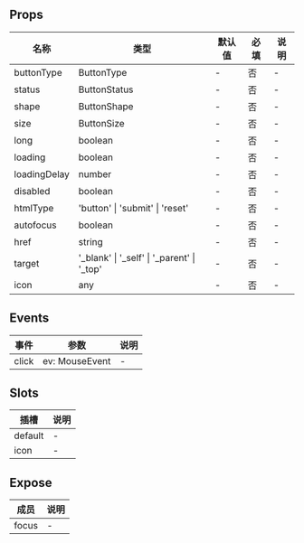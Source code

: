 ## Props
| 名称 | 类型 | 默认值 | 必填 | 说明 |
| ---- | ---- | ------ | ---- | ---- |
| buttonType | ButtonType | - | 否 | - |
| status | ButtonStatus | - | 否 | - |
| shape | ButtonShape | - | 否 | - |
| size | ButtonSize | - | 否 | - |
| long | boolean | - | 否 | - |
| loading | boolean | - | 否 | - |
| loadingDelay | number | - | 否 | - |
| disabled | boolean | - | 否 | - |
| htmlType | 'button' \| 'submit' \| 'reset' | - | 否 | - |
| autofocus | boolean | - | 否 | - |
| href | string | - | 否 | - |
| target | '_blank' \| '_self' \| '_parent' \| '_top' | - | 否 | - |
| icon | any | - | 否 | - |

## Events
| 事件 | 参数 | 说明 |
| ---- | ---- | ---- |
| click | ev: MouseEvent | - |

## Slots
| 插槽 | 说明 |
| ---- | ---- |
| default | - |
| icon | - |

## Expose
| 成员 | 说明 |
| ---- | ---- |
| focus | - |
